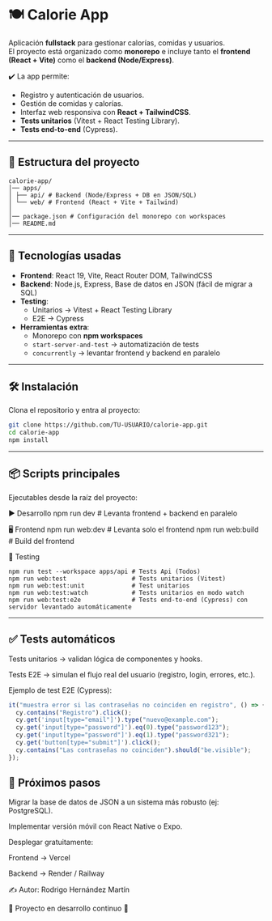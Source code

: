 # 🍽️ Calorie App

Aplicación **fullstack** para gestionar calorías, comidas y usuarios.  
El proyecto está organizado como **monorepo** e incluye tanto el **frontend (React + Vite)** como el **backend (Node/Express)**.  

✔️ La app permite:  
- Registro y autenticación de usuarios.  
- Gestión de comidas y calorías.  
- Interfaz web responsiva con **React + TailwindCSS**.  
- **Tests unitarios** (Vitest + React Testing Library).  
- **Tests end-to-end** (Cypress).  

---

## 📂 Estructura del proyecto
```
calorie-app/
│── apps/
│ ├── api/ # Backend (Node/Express + DB en JSON/SQL)
│ └── web/ # Frontend (React + Vite + Tailwind)
│
│── package.json # Configuración del monorepo con workspaces
│── README.md
```

---

## 🚀 Tecnologías usadas

- **Frontend**: React 19, Vite, React Router DOM, TailwindCSS  
- **Backend**: Node.js, Express, Base de datos en JSON (fácil de migrar a SQL)  
- **Testing**:  
  - Unitarios → Vitest + React Testing Library  
  - E2E → Cypress  
- **Herramientas extra**:  
  - Monorepo con **npm workspaces**  
  - `start-server-and-test` → automatización de tests  
  - `concurrently` → levantar frontend y backend en paralelo  

---

## 🛠️ Instalación

Clona el repositorio y entra al proyecto:

```bash
git clone https://github.com/TU-USUARIO/calorie-app.git
cd calorie-app
npm install
```

---

## 📦 Scripts principales

Ejecutables desde la raíz del proyecto:

▶️ Desarrollo
npm run dev       # Levanta frontend + backend en paralelo

🖥️ Frontend
npm run web:dev      # Levanta solo el frontend
npm run web:build    # Build del frontend

🧪 Testing
```
npm run test --workspace apps/api # Tests Api (Todos)
npm run web:test                  # Tests unitarios (Vitest)
npm run web:test:unit             # Test unitarios
npm run web:test:watch            # Tests unitarios en modo watch
npm run web:test:e2e              # Tests end-to-end (Cypress) con servidor levantado automáticamente
```
---

## ✅ Tests automáticos

Tests unitarios → validan lógica de componentes y hooks.

Tests E2E → simulan el flujo real del usuario (registro, login, errores, etc.).

Ejemplo de test E2E (Cypress):

```Typescript
it("muestra error si las contraseñas no coinciden en registro", () => {
  cy.contains("Registro").click();
  cy.get('input[type="email"]').type("nuevo@example.com");
  cy.get('input[type="password"]').eq(0).type("password123");
  cy.get('input[type="password"]').eq(1).type("password321");
  cy.get('button[type="submit"]').click();
  cy.contains("Las contraseñas no coinciden").should("be.visible");
});
```
## 📌 Próximos pasos

Migrar la base de datos de JSON a un sistema más robusto (ej: PostgreSQL).

Implementar versión móvil con React Native o Expo.

Desplegar gratuitamente:

Frontend → Vercel

Backend → Render / Railway

✍️ Autor: Rodrigo Hernández Martín

📅 Proyecto en desarrollo continuo 🚀
